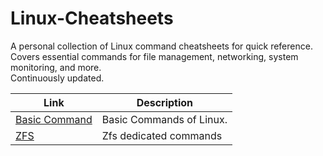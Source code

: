# Linux-Cheatsheets
A personal collection of Linux command cheatsheets for quick reference. \
Covers essential commands for file management, networking, system monitoring, and more. \
Continuously updated.

| **Link** | **Description** |
|----------|-----------------|
| [Basic Command](https://github.com/zewol95/Linux-Cheatsheets/blob/main/linux.md) | Basic Commands of Linux. |
| [ZFS](https://github.com/zewol95/Linux-Cheatsheets/blob/main/zfs) | Zfs dedicated commands |
